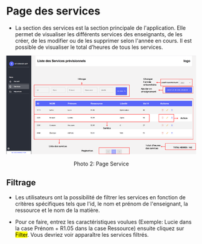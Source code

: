 # Page des services

- La section des services est la section principale de l'application. Elle permet de visualiser les différents services des enseignants, de les créer, de les modifier ou de les supprimer selon l'année en cours. Il est possible de visualiser le total d’heures de tous les services.


![Alt text](img/listeService.png)
<div align="center">Photo 2: Page Service</div>

## Filtrage

- Les utilisateurs ont la possibilité de filtrer les services en fonction de critères spécifiques tels que l'id, le nom et prénom de l'enseignant, la ressource et le nom de la matière.


- Pour ce faire, entrez les caractéristiques voulues (Exemple: Lucie dans la case Prénom + R1.05 dans la case Ressource) ensuite cliquez sur <mark>Filter</mark>. Vous devriez voir apparaître les services filtrés.
